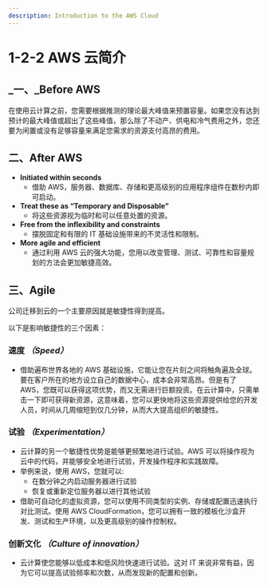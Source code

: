 ```yaml
---
description: Introduction to the AWS Cloud
---
```


# 1-2-2 AWS 云简介

## _**一、**_Before AWS

在使用云计算之前，您需要根据推测的理论最大峰值来预置容量。如果您没有达到预计的最大峰值或超出了这些峰值，那么除了不动产、供电和冷气费用之外，您还要为闲置或没有足够容量来满足您需求的资源支付高昂的费用。

## 二、After AWS

* **Initiated within seconds**
  * 借助 AWS，服务器、数据库、存储和更高级别的应用程序组件在数秒内即可启动。
* **Treat these as “Temporary and Disposable”**
  * 将这些资源视为临时和可以任意处置的资源。
* **Free from the inflexibility and constraints**
  * 摆脱固定和有限的 IT 基础设施带来的不灵活性和限制。
* **More agile and efficient**
  * 通过利用 AWS 云的强大功能，您用以改变管理、测试、可靠性和容量规划的方法会更加敏捷高效。

## 三、Agile

公司迁移到云的一个主要原因就是敏捷性得到提高。

以下是影响敏捷性的三个因素：

### **速度** _**（Speed）**_

* 借助遍布世界各地的 AWS 基础设施，它能让您在片刻之间将触角遍及全球。要在客户所在的地方设立自己的数据中心，成本会非常高昂。但是有了 AWS，您既可以获得这项优势，而又无需进行巨额投资。在云计算中，只需单击一下即可获得新资源，这意味着，您可以更快地将这些资源提供给您的开发人员，时间从几周缩短到仅几分钟，从而大大提高组织的敏捷性。

### **试验** _**（Experimentation）**_

* 云计算的另一个敏捷性优势是能够更频繁地进行试验。AWS 可以将操作视为云中的代码，并能够安全地进行试验，开发操作程序和实践故障。
* 举例来说，使用 AWS，您就可以:
  * 在数分钟之内启动服务器进行试验
  * 恢复或重新定位服务器以进行其他试验
* 借助可自动化的虚拟资源，您可以使用不同类型的实例、存储或配置迅速执行对比测试。使用 AWS CloudFormation，您可以拥有一致的模板化沙盒开发、测试和生产环境，以及更高级别的操作控制权。

### **创新文化** _**（Culture of innovation）**_

* 云计算使您能够以低成本和低风险快速进行试验。这对 IT 来说非常有益，因为它可以提高试验频率和次数，从而发现新的配置和创新。


